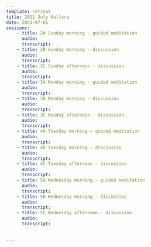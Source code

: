 ```yaml
---
template: retreat
title: 2021 July Kallara
date: 2021-07-01
sessions:
    - title: 2A Sunday morning - guided meditation
      audio: 
      transcript: 
    - title: 2B Sunday morning - discussion
      audio: 
      transcript:
    - title: 2C Sunday afternoon - discussion
      audio: 
      transcript: 
    - title: 3A Monday morning - guided meditation
      audio: 
      transcript: 
    - title: 3B Monday morning - discussion
      audio:
      transcript:
    - title: 3C Monday afternoon - discussion
      audio:
      transcript:
    - title: 4A Tuesday morning – guided meditation
      audio:
      transcript:
    - title: 4B Tuesday morning – discussion
      audio:
      transcript:
    - title: 4C Tuesday afternoon - discussion
      audio:
      transcript:
    - title: 5A Wednesday morning - guided meditation
      audio:
      transcript:
    - title: 5B Wednesday morning - discussion
      audio:
      transcript:
    - title: 5C Wednesday afternoon - discussion
      audio:
      transcript:
      
      
---
```

